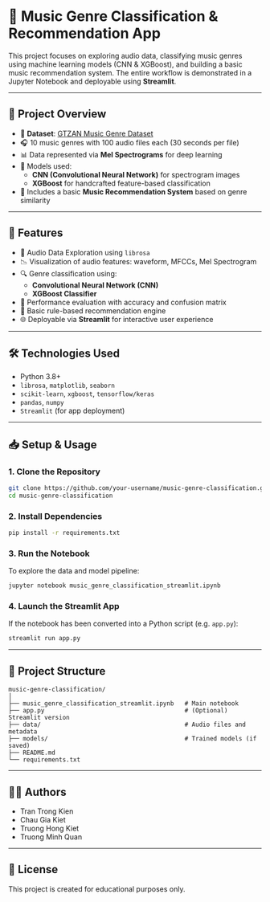 # 🎵 Music Genre Classification & Recommendation App

This project focuses on exploring audio data, classifying music genres using machine learning models (CNN & XGBoost), and building a basic music recommendation system. The entire workflow is demonstrated in a Jupyter Notebook and deployable using **Streamlit**.

---

## 📌 Project Overview

- 📂 **Dataset**: [GTZAN Music Genre Dataset](https://www.kaggle.com/datasets/andradaolteanu/gtzan-dataset-music-genre-classification)
- 🎧 10 music genres with 100 audio files each (30 seconds per file)
- 📊 Data represented via **Mel Spectrograms** for deep learning
- 🤖 Models used:
  - **CNN (Convolutional Neural Network)** for spectrogram images
  - **XGBoost** for handcrafted feature-based classification
- 🎯 Includes a basic **Music Recommendation System** based on genre similarity

---

## 🚀 Features

- 🎼 Audio Data Exploration using `librosa`
- 📉 Visualization of audio features: waveform, MFCCs, Mel Spectrogram
- 🔍 Genre classification using:
  - **Convolutional Neural Network (CNN)**
  - **XGBoost Classifier**
- 🧠 Performance evaluation with accuracy and confusion matrix
- 🔄 Basic rule-based recommendation engine
- 🌐 Deployable via **Streamlit** for interactive user experience

---

## 🛠️ Technologies Used

- Python 3.8+
- `librosa`, `matplotlib`, `seaborn`
- `scikit-learn`, `xgboost`, `tensorflow/keras`
- `pandas`, `numpy`
- `Streamlit` (for app deployment)

---

## 📥 Setup & Usage

### 1. Clone the Repository

```bash
git clone https://github.com/your-username/music-genre-classification.git
cd music-genre-classification
```

### 2. Install Dependencies

```bash
pip install -r requirements.txt
```

### 3. Run the Notebook

To explore the data and model pipeline:

```bash
jupyter notebook music_genre_classification_streamlit.ipynb
```

### 4. Launch the Streamlit App

If the notebook has been converted into a Python script (e.g. `app.py`):

```bash
streamlit run app.py
```

---

## 📁 Project Structure

```
music-genre-classification/
│
├── music_genre_classification_streamlit.ipynb   # Main notebook
├── app.py                                       # (Optional) Streamlit version
├── data/                                        # Audio files and metadata
├── models/                                      # Trained models (if saved)
├── README.md
└── requirements.txt
```

---

## 👨‍💻 Authors

- Tran Trong Kien
- Chau Gia Kiet
- Truong Hong Kiet
- Truong Minh Quan

---

## 📄 License

This project is created for educational purposes only.
